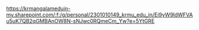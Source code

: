 https://krmangalameduin-my.sharepoint.com/:f:/g/personal/2301010149_krmu_edu_in/Ei9yW9ldWFVAu5uK7QB2qGMBAnOW8N-sNJwc0RQmeCm_Yw?e=5YtGRE
